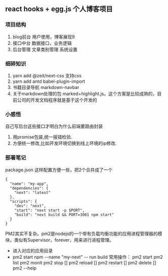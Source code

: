 ## react hooks + egg.js 个人博客项目

### 项目结构
1. blog前台 用户使用，博客展现9
2. 接口中台  数据接口，业务逻辑
3. 后台管理  文章类别管理 系统设置

### 细碎知识
1. yarn add @zeit/next-css   支持css
2. yarn add antd  babel-plugin-import  
3. 书籍目录导航 markdown-navbar
4. 关于markdown处理的包  marked+highlight.js。这个方案是比较成熟的，目前公司的开发文档程序就是基于这个开发的



### 小感悟
自己写后台这些接口才明白为什么前端要路由封装
1. 用promise包装,统一报错检验.
2. 方便统一修改,比如开发环境切换到线上环境的ip修改.


### 部署笔记
package.json  这样配置方便一些，把2个合并成了一个
```
{
  "name": "my-app",
  "dependencies": {
    "next": "latest"
  },
  "scripts": {
    "dev": "next",
    "start": "next start -p $PORT",
    "build": "next build && PORT=3001 npm start"  
  }
}
```
PM2其实不复杂。pm2是nodejs的一个带有负载均衡功能的应用进程管理器的模块，类似有Supervisor，forever，用来进行进程管理。
- 进入对应的应用目录
- pm2 start npm --name "my-next" -- run build
常用操作：
pm2 start 
pm2 list 
pm2 monit
pm2 stop []
pm2 reload []
pm2 restart []
pm2 delete []
pm2 --help
